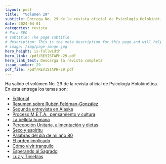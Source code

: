 ```yaml
---
layout: post
title:  "Volumen 29"
subtitle: Entrega No. 29 de la revista oficial de Psicología Holokinética
date: 2024-04-01
categories: revista
# Para SEO
# subtitle: The page subtitle
# description: This is the meta description for this page and will help it appear in search engines
# image: /img/page-image.jpg
hero_height: is-fullwidth
hero_link: /pdf/REVISTAPH-29.pdf
hero_link_text: Descarga la revista completa
issue_number: 29
pdf_file: /pdf/REVISTAPH-29.pdf
---
```


Ha salido el volúmen No. 29 de la revista oficial de Psicología Holokinética. 
En esta entrega los temas son:


- [Editorial](/pdf/REVISTAPH-29.pdf#page=4)
- [Resumen sobre Rubén Feldman-González](/pdf/REVISTAPH-29.pdf#page=5)
- [Segunda entrevista en Alaska](/pdf/REVISTAPH-29.pdf#page=7)
- [Proceso M.E.T.A., pensamiento y cultura](/pdf/REVISTAPH-29.pdf#page=20)
- [La bellota humana](/pdf/REVISTAPH-29.pdf#page=29)
- [Percepción Unitaria, alimentación y dietas](/pdf/REVISTAPH-29.pdf#page=31)
- [Sexo y espíritu](/pdf/REVISTAPH-29.pdf#page=32)
- [Palabras del día de mi año 80](/pdf/REVISTAPH-29.pdf#page=34)
- [El orden implicado](/pdf/REVISTAPH-29.pdf#page=35)
- [Cómo vivir tranquilo](/pdf/REVISTAPH-29.pdf#page=37)
- [Esperando al Sagrado](/pdf/REVISTAPH-29.pdf#page=39)
- [Luz y Tinieblas](/pdf/REVISTAPH-29.pdf#page=43)
